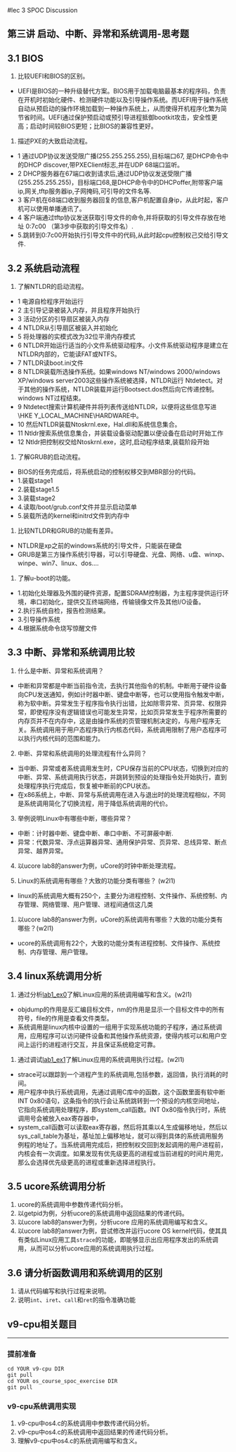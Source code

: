 #lec 3 SPOC Discussion

## 第三讲 启动、中断、异常和系统调用-思考题

## 3.1 BIOS
 1. 比较UEFI和BIOS的区别。
 
 - UEFI是BIOS的一种升级替代方案。BIOS用于加载电脑最基本的程序码，负责在开机时初始化硬件、检测硬件功能以及引导操作系统。而UEFI用于操作系统自动从预启动的操作环境加载到一种操作系统上，从而使得开机程序化繁为简节省时间。UEFI通过保护预启动或预引导进程抵御bootkit攻击，安全性更高；启动时间较BIOS更短；比BIOS的兼容性更好。
 
 1. 描述PXE的大致启动流程。
 
 - 1 通过UDP协议发送受限广播(255.255.255.255),目标端口67, 是DHCP命令中的DHCP discover,带PXEClient标志,并在UDP 68端口监听。
 - 2 DHCP服务器在67端口收到请求后,通过UDP协议发送受限广播(255.255.255.255)，目标端口68,是DHCP命令中的DHCPoffer,附带客户端ip,网关,tftp服务器ip,子网掩码,可引导的文件名等.
 - 3 客户机在68端口收到服务器回复的信息,客户机配置自身ip，从此时起，客户机可以使用单播通讯了。
 - 4 客户端通过tftp协议发送获取引导文件的命令,并将获取的引导文件存放在地址 0:7c00 （第3步中获取的引导文件名）.
 - 5.跳转到0:7c00开始执行引导文件中的代码,从此时起cpu控制权己交给引导文件.
    
## 3.2 系统启动流程
 1. 了解NTLDR的启动流程。

 - 1 电源自检程序开始运行
 - 2 主引导记录被装入内存，并且程序开始执行
 - 3 活动分区的引导扇区被装入内存
 - 4 NTLDR从引导扇区被装入并初始化
 - 5 将处理器的实模式改为32位平滑内存模式
 - 6 NTLDR开始运行适当的小文件系统驱动程序。小文件系统驱动程序是建立在NTLDR内部的，它能读FAT或NTFS。
 - 7 NTLDR读boot.ini文件
 - 8 NTLDR装载所选操作系统。如果windows NT/windows 2000/windows XP/windows server2003这些操作系统被选择，NTLDR运行
Ntdetect。对于其他的操作系统，NTLDR装载并运行Bootsect.dos然后向它传递控制。windows NT过程结束。
 - 9 Ntdetect搜索计算机硬件并将列表传送给NTLDR，以便将这些信息写进\\HKE Y_LOCAL_MACHINE\HARDWARE中。
 - 10 然后NTLDR装载Ntoskrnl.exe，Hal.dll和系统信息集合。
 - 11 Ntldr搜索系统信息集合，并装载设备驱动配置以便设备在启动时开始工作
 - 12 Ntldr把控制权交给Ntoskrnl.exe，这时,启动程序结束,装载阶段开始
    
 1. 了解GRUB的启动流程。
 
 - BIOS的任务完成后，将系统启动的控制权移交到MBR部分的代码。
 - 1.装载stage1
 - 2.装载stage1.5
 - 3.装载stage2
 - 4.读取/boot/grub.conf文件并显示启动菜单
 - 5.装载所选的kernel和initrd文件到内存中
 
 1. 比较NTLDR和GRUB的功能有差异。
 
 - NTLDR是xp之前的windows系统的引导文件，只能装在硬盘
 - GRUB是第三方操作系统引导器，可以引导硬盘、光盘、网络、u盘、winxp、winpe、win7、linux、dos....
    
 1. 了解u-boot的功能。
 
 - 1.初始化处理器及外围的硬件资源，配置SDRAM控制器，为主程序提供运行环境，串口初始化，提供交互终端网络，传输镜像文件及其他I/O设备。
 - 2.执行系统自检，报告检测结果。
 - 3.引导操作系统
 - 4.根据系统命令烧写惊醒文件
    
## 3.3 中断、异常和系统调用比较
 1. 什么是中断、异常和系统调用？

 - 中断和异常都是中断当前指令流，去执行其他指令的机制。中断用于硬件设备向CPU发送通知，例如计时器中断、键盘中断等，也可以使用指令触发中断，称为软中断。异常发生于程序指令执行出错，比如除零异常、页异常、权限异常，即使程序没有逻辑错误也可能发生异常，比如页异常发生于程序所需要的内存页并不在内存中，这是由操作系统的页管理机制决定的，与用户程序无关。系统调用用于用户态程序执行内核态代码，系统调用限制了用户态程序可以执行内核代码的范围和能力。

 2. 中断、异常和系统调用的处理流程有什么异同？

 - 当中断、异常或者系统调用发生时，CPU保存当前的CPU状态，切换到对应的中断、异常、系统调用执行状态，并跳转到预设的处理指令处开始执行，直到处理程序执行完成后，恢复被中断前的CPU状态。
 - 在x86系统上，中断、异常与系统调用在进入与退出时的处理流程相似，不同是系统调用简化了切换流程，用于降低系统调用的代价。

 3. 举例说明Linux中有哪些中断，哪些异常？
 
 - 中断：计时器中断、键盘中断、串口中断、不可屏蔽中断.
 - 异常：代数异常、浮点运算器异常、通用保护异常、页异常、总线异常、断点异常、越界异常。

 4. 以ucore lab8的answer为例，uCore的时钟中断处理流程。


 1. Linux的系统调用有哪些？大致的功能分类有哪些？  (w2l1)

 - linux的系统调用大概有250个，主要分为进程控制、文件操作、系统控制、内存管理、网络管理、用户管理、进程间通信这几类
 
 1. 以ucore lab8的answer为例，uCore的系统调用有哪些？大致的功能分类有哪些？(w2l1)
 
 - ucore的系统调用有22个，大致的功能分类有进程控制、文件操作、系统控制、内存管理、用户管理。
 
## 3.4 linux系统调用分析
 1. 通过分析[lab1_ex0](https://github.com/chyyuu/ucore_lab/blob/master/related_info/lab1/lab1-ex0.md)了解Linux应用的系统调用编写和含义。(w2l1)
 
 - objdump的作用是反汇编目标文件，nm的作用是显示一个目标文件中的所有符号，file的作用是查看文件类型。
 - 系统调用是linux内核中设置的一组用于实现系统功能的子程序，通过系统调用，应用程序可以访问硬件设备和其他操作系统资源，使得内核可以和用户空间上运行的进程进行交互，并且保证系统稳定可靠。

 
 1. 通过调试[lab1_ex1](https://github.com/chyyuu/ucore_lab/blob/master/related_info/lab1/lab1-ex1.md)了解Linux应用的系统调用执行过程。(w2l1)
 
 - strace可以跟踪到一个进程产生的系统调用,包括参数，返回值，执行消耗的时间。
 - 用户程序中执行系统调用，先通过调用C库中的函数，这个函数里面有软中断INT 0x80语句，这条指令的执行会让系统跳转到一个预设的内核空间地址，它指向系统调用处理程序，即system_call函数。INT 0x80指令执行时，系统调用号会被放入eax寄存器中，
 - system_call函数可以读取eax寄存器，然后将其乘以4,生成偏移地址，然后以sys_call_table为基址，基址加上偏移地址，就可以得到具体的系统调用服务例程的地址了。当系统调用完成后，把控制权交回到发起调用的用户进程前，内核会有一次调度。如果发现有优先级更高的进程或当前进程的时间片用完，那么会选择优先级更高的进程或重新选择进程执行。

 
## 3.5 ucore系统调用分析
 1. ucore的系统调用中参数传递代码分析。
 1. 以getpid为例，分析ucore的系统调用中返回结果的传递代码。
 1. 以ucore lab8的answer为例，分析ucore 应用的系统调用编写和含义。
 1. 以ucore lab8的answer为例，尝试修改并运行ucore OS kernel代码，使其具有类似Linux应用工具`strace`的功能，即能够显示出应用程序发出的系统调用，从而可以分析ucore应用的系统调用执行过程。
 
## 3.6 请分析函数调用和系统调用的区别
 1. 请从代码编写和执行过程来说明。
   1. 说明`int`、`iret`、`call`和`ret`的指令准确功能
 

## v9-cpu相关题目
---

### 提前准备
```
cd YOUR v9-cpu DIR
git pull 
cd YOUR os_course_spoc_exercise DIR
git pull 
```

### v9-cpu系统调用实现
  1. v9-cpu中os4.c的系统调用中参数传递代码分析。
  1. v9-cpu中os4.c的系统调用中返回结果的传递代码分析。
  1. 理解v9-cpu中os4.c的系统调用编写和含义。

